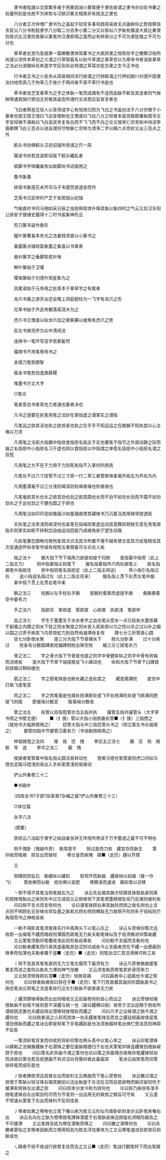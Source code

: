 <!-- { "loadSidebar": true } -->
　　隶书者程邈以文牍繁多难于用篆因减小篆取便于隶佐故谓之隶书亦曰佐书秦之权量所刻是也故不为体势与汉欵识篆文相类非有挑法之隶也 

　　八分者王次仲増广隶书为之盖起于狱官多事茍趋简易故无点画俯仰之势按蔡琰言臣父八分书割程隶字八分取二分去李小篆二分又曰皆似八字埶有偃波大抵比秦隶则易识比汉隶则类篆以篆笔作汉隶即得之虽然必有辨焉分之不可为隶犹楷之不可为分也 

　　章草者史游为急就章一篇解散隶体简畧书之大抵损隶之规矩存字之梗槩汉俗所尚遂以流传本草创之义谓之行草取篇名以别今草谓之章草世以为章帝书者误矣章草之法必分波磔纵任奔逸字字区别非此特谓之草耳亦犹古隶之生今正书也 

　　行书者正书之小变务从简易相间流行故谓之行钟繇谓之行押初颍川刘德升因隶法扫地而真几于拘草几于放介于两间者不真不草行书是也 

　　草书者张芝变章草为之字之体埶一笔而成偶有不连而血脉不断及其连者则气候映带通其隔行使动无穷极其姿态所谓约文该思应旨宣言者也 

　　飞白者蔡邕见役人以垩帚成字心有悦焉归而为飞白之书盖创法于八分穷微于小篆者也按王隠王愔曰飞白变楷制也王僧虔曰飞白八分之轻者本是宫殿题署埶既寻文字宜轻微不满故曰飞白梁武帝复有白而不飞飞而不白之论又按宋仁宗至和中待诏李唐卿撰飞白三百点以进自谓穷尽物象仁宗特为清浄二字以赐六点竒妙又出三百点之外 

　　鹤头书彷佛鹤头汉初诏版所用谓之尺一简 

　　偃波书状若连波即诏版下鹤头纎乱者 

　　蚊脚书字体纎垂有似蚊脚尚书诏版用之 

　　蚕书象蚕 

　　转宿书象莲花未开司马子韦感荧惑退舎而作 

　　芝英书汉武帝时产芝于宣房因以纪瑞 

　　气候直时书司马相如采日辰之虫屈伸其体升降其埶以象四时之气云又后汉东阳公徐安子搜诸史籀得十二时书盖象神形云 

　　剪刀篆韦诞作象形 

　　薤叶篆曹喜本务光之法垂枝浓直以小篆书之 

　　垂露篆点缀轻盈象露之垂喜以书章表 

　　悬针篆字之垂脚势若针锋 

　　栁叶篆始于卫瓘 

　　璎珞篆始于刘德升观星象为之 

　　凤尾诺始于元帝用之批答本于章草字之有尾者 

　　龙爪书羲之游天台还会稽上洞庭题柱为一飞字有龙爪之形 

　　花草书始于齐武帝覩落英茂木为之 

　　虎爪书王僧虔以拟龙爪加之萦婉兼以棱角有虎爪之势 

　　反左书庾亮呼为众中清闲法 

　　连绵书一笔环写百字若萦髪然 

　　撮襟书不用笔卷帛书之 

　　金错刀笔势颤掣 

　　瘦金书笔势劲逸类薛稷 

　　堆墨书方丈大字 

　　○笔论 

　　笔者意也书者胥也力者通也塞者决也 

　　凡书之道要在执笔用笔之法妙在掌指虚之谓掌实之谓指 

　　凡笔运之欲其活也执之欲其紧也执之在手手不知运运之在腕腕不知执尝以心主难以力求 

　　凡用笔之法拓大指擫中指敛食指拒名指主于实也置笔于指节之外居动静之际而操之名指拒中小指拒名习于虚也钩以食指拒以中指谓之单苞名指拒中小指拒名谓之双苞 

　　凡用笔之方不在于力用于力则死矣指不入掌何所阂焉 

　　凡笔长不过六寸捉管不过三寸真一行二草三悬管聚锋柔毫外拓左为外右为内 

　　凡用墨濡毫不过三分浅则竭深则败竭者燥也败者弱也 

　　凡笔毫欲其长也长之欲其劲也劲之欲其圆也长而不劲不如勿长劲而不圆不如勿劲长之于运也劲之于健也圆之于妍也 

　　凡用笔当如印印泥如锥画沙如屋漏痕使其藏锋书乃沉着当其用锋常欲透纸 

　　夫执笔之法贵浅而病深何也盖笔在指端则掌虚运动适意腾跃顿挫生意在焉笔居指半则掌实如枢不转制岂自由运动回旋乃成棱角矣宁望生动哉 

　　凡执笔要在圆畅勿使拘挛其次识法其次布置不慢不越务使合宜其次纸笔精佳其次变通适怀纵舎掣夺咸有规矩五者既备可与论古人矣 

　　指之法十 
　　擫大指下节下端用力欲直如提千钧捺 
　　食指着中指旁（此上二指主力） 
　　钩中指着指尖钩笔下 
　　揭名指着指外爪肉际揭笔上 
　　抵名指揭笔中指抵住 
　　拒中指钩笔名指拒定（此上二指主转运） 
　　导小指引名指过右 
　　送小指送名指过左（此上二指主往来） 
　　衂名指上贯下右贯左笔中衂 
　　柔中指下贯上左贯右笔中柔 

　　腕之法三 
　　枕腕以左手枕右手腕 
　　提腕肘着案而虚提手腕 
　　悬腕悬着空中最有力 

　　手之法六 
　　指欲实　掌欲虚　管欲直　心欲悬　执欲浅　笔欲牢 

　　血之法七 
　　字生于墨墨生于水水者字之血也笔尖受水一点已枯矣水墨皆藏于副毫之内蹲之则水下驻之则水聚提之则水皆入纸矣捺以匀之抢以杀之过以补之衂以圆之过贵乎疾若飞鸟若惊蛇力到自然毋凝滞毋复改 
　　蹲七分三折管直心圆 
　　驻七分卧倒水聚 
　　提三分大指下节骨竦水下 
　　捺九分卧满 
　　过十分疾过 
　　抢各有分数圆蹲直抢偏蹲侧抢出锋空抢 
　　衂三分三摇笔杀力 

　　骨之法二 
　　字之骨大指下节骨是也提之则字中骨健矣纵之则字中骨有转轴而活络矣 
　　提大指下节骨下端提尾驻飞小疎动也 
　　纵和大指下节骨下臼蹲首驻捺衂过稍和缓也 

　　筋之法二 
　　字之筋笔锋是也断处藏之连处度之 
　　藏首尾蹲抢 
　　度空中打埶飞度笔意 

　　肉之法二 
　　字之肉笔毫是也疎处捺满密处提飞平处捺满险处提飞捺满则肥提飞则瘦 
　　肥毫端分数足 
　　瘦毫端分数省 

　　管之法五 
　　执管以双指苞管亦当五指共执 
　　撮管五指共撮管头（大字草书用之书壁尤便） 
　　■〈扌族〉管以大指小指倒垂执管■〈扌族〉三指攒之（就地书大幅屏幛用之） 
　　捻管大指与中三指捻管头书之（侧立案左书长幅用之） 
　　握管四指中节握管沉着有力（书诰勅牓疏用之） 

　　林韫拨镫之法四 
　　推　拖　捻　拽 
　　李后主之法七 
　　擫　压　钩　揭　抵　导　送 
　　李华之法二 
　　截　拽 

　　按拨者笔管着中指名指尖圆活易转动也 
　　镫者马镫也笔管直则虎口间如马镫也足踏马镫浅则易出入手执笔管浅则易拨动 

　　俨山外集卷三十二 

　　●书辑中 

　　（四库全书?子部?杂家类?杂编之属?俨山外集卷三十三） 

　　○体位篇 

　　永字八法 

　　（图畧） 

　　禁经云八法起于隶字之始自崔张钟王传授所用该于万字墨道之最不可不明也 

　　侧不愧卧（愧疑作贵）　勒常患平 
　　努过直而力败　趯宜存而埶生 
　　策仰收而暗揭　掠左出而锋轻 
　　啄仓皇而疾掩　磔■〈走历〉趞以开撑 

　　又 

　　侧蹲鸱而坠石　勒缓纵以藏机 
　　努弯环而埶曲　趯峻快以如锥（锥一作飞） 
　　策依稀而似勒　掠彷佛以宜肥 
　　啄腾凌而速进　磔抑昔以迟移 

　　丶侧不得平其笔当侧笔就右为之 
　　诀云先右揭其腕次轻蹲其锋取埶紧则乘机顿挫借埶出之疾则失中过又成俗又云侧者侧下其笔使墨精暗坠徐乃反揭则棱利矣 
　　问曰侧不言点而言侧何也 
　　论曰谓笔锋顾右审其埶险而侧之故名侧也止言点则不明顾右无存锋向背坠墨之埶若左顾右侧则横敌无力故侧不险则失于钝钝则芒角隠而书之神格丧矣 

　　一勒不得卧其笔须笔锋先行中髙两头下以笔心压之 
　　诀云头旁锋仰策次迅收若一出揭笔不趯而暗收则薄圆而疏笔无力矣夫勒笔锋似及于纸须微进仰策峻趯 
　　又云策笔须勤仰笔覆收准此则形埶自章矣 
　　问曰勒不言画而言勒何也 
　　论曰勒者趯笔而行承其虚画取其劲涩则功成矣今止言画者虑在不趯一出便画则锋拳而怯薄也夫勒者藉于竖■〈走历〉■〈走历〉则笔劲涩亡其流滑微可称工矣 

　　丨努不宜直其笔笔直则无力立笔左偃而下最须有力 
　　诀云凡旁巻微曲蹙笔累走而进之直则众埶失力滞则神气怯散 
　　又云须发埶而卷笔若折骨而争力 
　　又云努须侧锋顾右潜■〈走历〉轻挫其揭 
　　问曰画者中心竖画也今谓之努何也 
　　论曰努者埶微努曰努在乎■〈走历〉笔下行若直置其画则形圆埶直书之病也笔诀云努笔之法竖笔徐行近左引埶埶不欲直直无力矣 

　　亅趯须蹲锋得埶而出出则暗收又云前画卷则别敛心而出之 
　　诀云旁锋轻揭借埶埶不劲笔不挫则意不深趯与挑一也（直曰趯横曰挑）锋贵于涩出适期于倒收所谓欲挑还置也夫趯自努出潜锋轻挫借执而趯之 
　　问曰凡字之出锋谓之挑今谓之趯何也 
　　论曰挑者语之小异而其体一也夫趯者笔锋去而言之趯自努画收锋竖笔潜劲借埶而趯之笔诀云即是努笔下杀笔趯起是也法须挫衂转笔出锋伫思消息则神踪不坠矣 

　　一策须斫笔背发而仰收则背斫仰策也两头髙中以笔心举之 
　　诀云仰笔潜锋以鳞勒之法揭腕趯埶于右潜锋之要在画埶暗捷归于右也夫策笔仰锋竖趯微劲借埶峻顾于掠也 
　　问曰策名折异画今谓之策何也论曰策之异画理亦故殊仰笔趯锋轻抬而进故曰策也若及纸便画不务迟涩向背偃仰者此备画耳 
　　笔诀云始筑笔而仰策徐转笔而成形是也 

　　丿掠者拂掠须迅其锋左出而欲利又云微曲而下笔心至卷处 
　　诀云撇过谓之掠借于策埶以轻注锋右揭其腕加以迅出埶旋于左法在涩而劲意欲畅而婉迟留则伤于缓滞矣侧锋左出谓之掠 
　　问曰掠本分发今称为掠何也 
　　论曰掠乃疾徐有准手随笔遣锋自左出取劲险尽而为节发则一出运用无的故掠之精旨可守矣 
　　又云遣不常速从策笔下左出而锋利不坠则佳矣 

　　丿啄者如禽之啄物也立笔下罨以疾为胜又云形似鸟兽卧斫斜发亦云卧笔疾罨右出 
　　诀云右向左之埶为卷啄按笔蹲锋潜蹙于右借埶收锋迅掷旋右须精险衂去之不可缓滞 
　　又云笔锋及纸为啄在潜勒而啄之 
　　问曰撇之谓啄何也 
　　论曰夫撇者蒙俗之言啄者因埶而立啄用轻劲为胜去浮怯重体为工又云啄笔速进劲若铁石则埶成也 

　　乀磔者不徐不疾战行欲卷复驻而去之又云■〈走历〉笔战行翻笔转下而出笔磔之 
